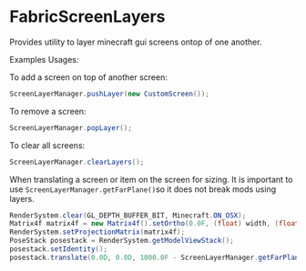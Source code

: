 # FabricScreenLayers

Provides utility to layer minecraft gui screens ontop of one another. 

Examples Usages: 

To add a screen on top of another screen:
```java
ScreenLayerManager.pushLayer(new CustomScreen());
```

To remove a screen:
```java
ScreenLayerManager.popLayer();
```

To clear all screens:
```java
ScreenLayerManager.clearLayers();
```

When translating a screen or item on the screen for sizing. 
It is important to use `ScreenLayerManager.getFarPlane()`so it does not break mods using layers.
```java
RenderSystem.clear(GL_DEPTH_BUFFER_BIT, Minecraft.ON_OSX);
Matrix4f matrix4f = new Matrix4f().setOrtho(0.0F, (float) width, (float) height, 0.0F, 100.0F, ScreenLayerManager.getFarPlane());
RenderSystem.setProjectionMatrix(matrix4f);
PoseStack posestack = RenderSystem.getModelViewStack();
posestack.setIdentity();
posestack.translate(0.0D, 0.0D, 1000.0F - ScreenLayerManager.getFarPlane());
```


